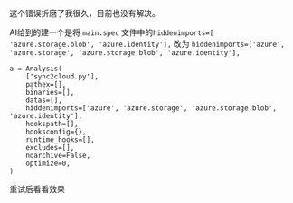 这个错误折磨了我很久，目前也没有解决。

AI给到的建一个是将 `main.spec` 文件中的`hiddenimports=[ 'azure.storage.blob', 'azure.identity'],` 改为 `hiddenimports=['azure', 'azure.storage', 'azure.storage.blob', 'azure.identity'],`
```
a = Analysis(
    ['sync2cloud.py'],
    pathex=[],
    binaries=[],
    datas=[],
    hiddenimports=['azure', 'azure.storage', 'azure.storage.blob', 'azure.identity'],
    hookspath=[],
    hooksconfig={},
    runtime_hooks=[],
    excludes=[],
    noarchive=False,
    optimize=0,
)
```

重试后看看效果